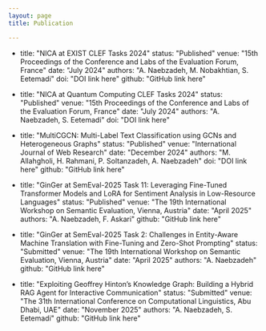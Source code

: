 ```yaml
---
layout: page
title: Publication

---
```


- title: "NICA at EXIST CLEF Tasks 2024"
status: "Published"
venue: "15th Proceedings of the Conference and Labs of the Evaluation Forum, France"
date: "July 2024"
authors: "A. Naebzadeh, M. Nobakhtian, S. Eetemadi"
doi: "DOI link here"
github: "GitHub link here"

- title: "NICA at Quantum Computing CLEF Tasks 2024"
status: "Published"
venue: "15th Proceedings of the Conference and Labs of the Evaluation Forum, France"
date: "July 2024"
authors: "A. Naebzadeh, S. Eetemadi"
doi: "DOI link here"

- title: "MultiCGCN: Multi-Label Text Classification using GCNs and Heterogeneous Graphs"
status: "Published"
venue: "International Journal of Web Research"
date: "December 2024"
authors: "M. Allahgholi, H. Rahmani, P. Soltanzadeh, A. Naebzadeh"
doi: "DOI link here"
github: "GitHub link here"

- title: "GinGer at SemEval-2025 Task 11: Leveraging Fine-Tuned Transformer Models and LoRA for Sentiment Analysis in Low-Resource Languages"
status: "Published"
venue: "The 19th International Workshop on Semantic Evaluation, Vienna, Austria"
date: "April 2025"
authors: "A. Naebzadeh, F. Askari"
github: "GitHub link here"

- title: "GinGer at SemEval-2025 Task 2: Challenges in Entity-Aware Machine Translation with Fine-Tuning and Zero-Shot Prompting"
status: "Submitted"
venue: "The 19th International Workshop on Semantic Evaluation, Vienna, Austria"
date: "April 2025"
authors: "A. Naebzadeh"
github: "GitHub link here"

- title: "Exploiting Geoffrey Hinton’s Knowledge Graph: Building a Hybrid RAG Agent for Interactive Communication"
status: "Submitted"
venue: "The 31th International Conference on Computational Linguistics, Abu Dhabi, UAE"
date: "November 2025"
authors: "A. Naebzadeh, S. Eetemadi"
github: "GitHub link here"

